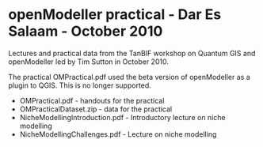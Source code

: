 openModeller practical - Dar Es Salaam - October 2010
=====================================================

Lectures and practical data from the TanBIF workshop on Quantum GIS and openModeller led by Tim Sutton in October 2010.

The practical OMPractical.pdf used the beta version of openModeller as a plugin to QGIS. This is no longer supported.

* OMPractical.pdf - handouts for the practical
* OMPracticalDataset.zip - data for the practical
* NicheModellingIntroduction.pdf - Introductory lecture on niche modelling
* NicheModellingChallenges.pdf - Lecture on niche modelling
